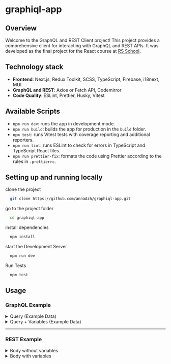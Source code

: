 # graphiql-app

## Overview

Welcome to the GraphQL and REST Client project! This project provides a comprehensive client for interacting with GraphQL and REST APIs. It was developed as the final project for the React course at [RS School](https://rs.school/).

## Technology stack

- **Frontend**: Next.js, Redux Toolkit, SCSS, TypeScript, Firebase, i18next, MUI
- **GraphQL and REST**: Axios or Fetch API, Codemirror
- **Code Quality**: ESLint, Prettier, Husky, Vitest

## Available Scripts

- `npm run dev`: runs the app in development mode.
- `npm run build`: builds the app for production in the `build` folder.
- `npm test`: runs Vitest tests with coverage reporting and additional reporters.
- `npm run lint`: runs ESLint to check for errors in TypeScript and TypeScript React files.
- `npm run prettier-fix`: formats the code using Prettier according to the rules in `.prettierrc`.

## Setting up and running locally

clone the project

```bash
  git clone https://github.com/annaAzh/graphiql-app.git
```

go to the project folder

```bash
  cd graphiql-app
```

install dependencies

```bash
  npm install
```

start the Development Server

```bash
  npm run dev
```

Run Tests

```bash
  npm test
```

## Usage

### GraphQL Example

<details>
  <summary> Query (Example Data)</summary>

- example `url`:

  ```
  https://rickandmortyapi.com/graphql
  ```

- example `query`:

  ```
  query {
    characters {
      results {
        id
        name
        image
      }
    }
  }
  ```

</details>

<details>
  <summary> Query + Variables (Example Data)</summary>

- example `url`:

  ```
  https://rickandmortyapi.com/graphql
  ```

- example `variables`:

  ```
  "name": "Rick",
  "status": "alive"
  ```

- example `query`:

  ```
    query GetCharacters($status: String!, $name: String!) {
      characters(filter: {
        status: $status,
        name: $name
      }) {
        results {
          id
          name
          image
        }

      }
    }
  ```

</details>

---

### REST Example

<details>
  <summary>Body without variables</summary>

- example `url`:

  ```
  https://jsonplaceholder.typicode.com/posts
  ```

- example `method`:

  ```
  POST
  ```

- example `body`:

  ```
  {
    "title": "{{foo}}",
    "body": "test"
  }
  ```

  - example `expected result without variables`:

  ```
  {
    "title": "{{foo}}",
    "body": "test",
    "id": 101
  }
  ```

</details>

<details>
  <summary>Body with variables</summary>

- example `url`:

  ```
  https://jsonplaceholder.typicode.com/posts
  ```

- example `method`:

  ```
  POST
  ```

  - example `variables`:

  ```
  foo: bar
  ```

- example `body`:

  ```
  {
    "title": "{{foo}}",
    "body": "test"
  }
  ```

- example `expected result with variables`:

  ```
  {
    "title": "bar",
    "body": "test",
    "id": 101
  }
  ```

</details>
